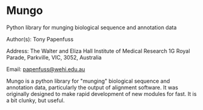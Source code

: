# Mungo
Python library for munging biological sequence and annotation data

Author(s): Tony Papenfuss

Address:
The Walter and Eliza Hall Institute of Medical Research
1G Royal Parade, Parkville, VIC, 3052, Australia

Email: papenfuss@wehi.edu.au


Mungo is a python library for "munging" biological sequence and annotation data, particularly the output of alignment software. It was originally designed to make rapid development of new modules for fast. It is a bit clunky, but useful.
